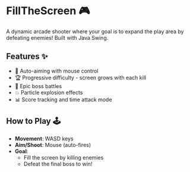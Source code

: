 # FillTheScreen 🎮
A dynamic arcade shooter where your goal is to expand the play area by defeating enemies! Built with Java Swing.

## Features ✨
- 🔫 Auto-aiming with mouse control
- 🏆 Progressive difficulty - screen grows with each kill
- 👾 Epic boss battles
- 💥 Particle explosion effects
- 📊 Score tracking and time attack mode

## How to Play 🕹️
- **Movement**: WASD keys
- **Aim/Shoot**: Mouse (auto-fires)
- **Goal**: 
  - Fill the screen by killing enemies
  - Defeat the final boss to win!
